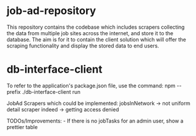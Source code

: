 # job-ad-repository
This repository contains the codebase which includes scrapers collecting the data from multiple job sites across the internet, and store it to the database. The aim is for it to contain the client solution which will offer the scraping functionality and display the stored data to end users.

# db-interface-client
To refer to the application's package.json file, use the command: npm --prefix ./db-interface-client run <command>

JobAd Scrapers which could be implemented:
    jobsInNetwork -> not uniform detail scraper
    indeed -> getting access denied

TODOs/Improvements:
    - If there is no jobTasks for an admin user, show a prettier table
    